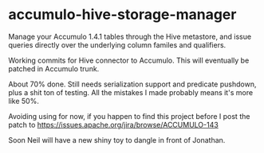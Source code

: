 accumulo-hive-storage-manager
=============================

Manage your Accumulo 1.4.1 tables through the Hive metastore, and issue queries directly over the underlying column familes and qualifiers. 

Working commits for Hive connector to Accumulo. This will eventually be patched in Accumulo trunk. 

About 70% done. Still needs serialization support and predicate pushdown, plus a shit ton of testing. All the mistakes I made probably means it's more like 50%. 

Avoiding using for now, if you happen to find this project before I post the patch to https://issues.apache.org/jira/browse/ACCUMULO-143

Soon Neil will have a new shiny toy to dangle in front of Jonathan. 

